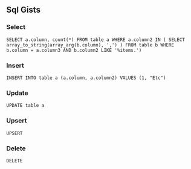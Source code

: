 ## Sql Gists
### Select

    SELECT a.column, count(*) FROM table a WHERE a.column2 IN ( SELECT array_to_string(array_arg(b.column), ',') ) FROM table b WHERE b.column = a.column3 AND b.column2 LIKE '%items.')

### Insert

    INSERT INTO table a (a.column, a.column2) VALUES (1, "Etc")
### Update

    UPDATE table a
### Upsert

    UPSERT
### Delete

    DELETE
